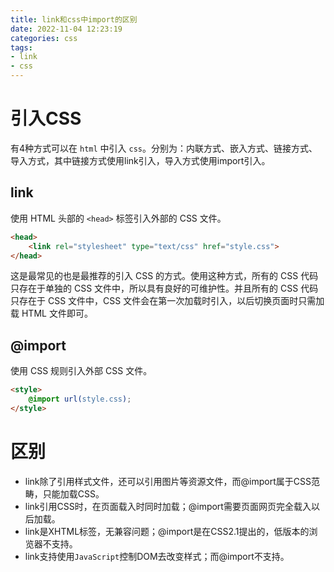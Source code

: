```yaml
---
title: link和css中import的区别
date: 2022-11-04 12:23:19
categories: css
tags:
- link
- css
---
```


# 引入CSS

有4种方式可以在 `html` 中引入 `css`。分别为：内联方式、嵌入方式、链接方式、导入方式，其中链接方式使用link引入，导入方式使用import引入。

## link

使用 HTML 头部的 `<head>` 标签引入外部的 CSS 文件。

```html
<head>
    <link rel="stylesheet" type="text/css" href="style.css">
</head>
```

这是最常见的也是最推荐的引入 CSS 的方式。使用这种方式，所有的 CSS 代码只存在于单独的 CSS 文件中，所以具有良好的可维护性。并且所有的 CSS 代码只存在于 CSS 文件中，CSS 文件会在第一次加载时引入，以后切换页面时只需加载 HTML 文件即可。

## @import

使用 CSS 规则引入外部 CSS 文件。

```html
<style>
    @import url(style.css);
</style>
```

# 区别

- link除了引用样式文件，还可以引用图片等资源文件，而@import属于CSS范畴，只能加载CSS。
- link引用CSS时，在页面载入时同时加载；@import需要页面网页完全载入以后加载。
- link是XHTML标签，无兼容问题；@import是在CSS2.1提出的，低版本的浏览器不支持。
- link支持使用`JavaScript`控制DOM去改变样式；而@import不支持。
